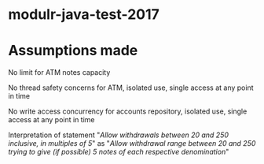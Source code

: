 # modulr-java-test-2017

Assumptions made
================
No limit for ATM notes capacity

No thread safety concerns for ATM, isolated use, single access at any point in time

No write access concurrency for accounts repository, isolated use, single access at any point in time

Interpretation of statement "*Allow withdrawals between 20 and 250 inclusive, in multiples of 5*" as "*Allow withdrawal range between 20 and 250 trying to give (if possible) 5 notes of each respective denomination*"
